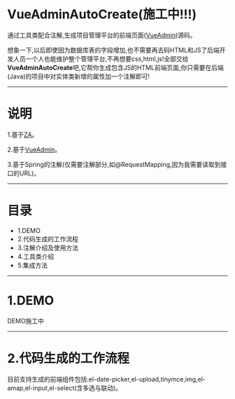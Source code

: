 # **VueAdminAutoCreate(施工中!!!)**

通过工具类配合注解,生成项目管理平台的前端页面([VueAdmin](https://github.com/PanJiaChen/vue-element-admin))源码。

想象一下,以后即使因为数据库表的字段增加,也不需要再去码HTML和JS了后端开发人员一个人也能维护整个管理平台,不再想要css,html,js!全部交给**VueAdminAutoCreate**吧,它帮你生成包含JS的HTML前端页面,你只需要在后端(Java)的项目中对实体类新增的属性加一个注解即可!

---

# **说明**

1.基于[ZA](https://github.com/342535324/ZA)。

2.基于[VueAdmin](https://github.com/PanJiaChen/vue-element-admin)。

3.基于Spring的注解(仅需要注解部分,如@RequestMapping,因为我需要读取到接口的URL)。

---

# **目录**

* 1.DEMO
* 2.代码生成的工作流程
* 3.注解介绍及使用方法
* 4.工具类介绍
* 5.集成方法

---

# **1.DEMO**

DEMO施工中

---

# **2.代码生成的工作流程**

目前支持生成的前端组件包括:el-date-picker,el-upload,tinymce,img,el-amap,el-input,el-select(含多选与联动)。

